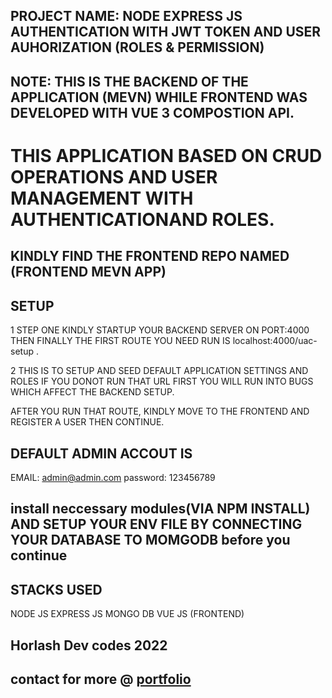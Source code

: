 ## PROJECT NAME: NODE EXPRESS JS AUTHENTICATION WITH JWT TOKEN AND USER AUHORIZATION (ROLES & PERMISSION)

## NOTE: THIS IS THE BACKEND OF THE APPLICATION (MEVN) WHILE FRONTEND WAS DEVELOPED WITH VUE 3 COMPOSTION API.

# THIS APPLICATION BASED ON CRUD OPERATIONS AND USER MANAGEMENT WITH AUTHENTICATIONAND ROLES.

## KINDLY FIND THE FRONTEND REPO NAMED (FRONTEND MEVN APP)

## SETUP

1 STEP ONE KINDLY STARTUP YOUR BACKEND SERVER ON PORT:4000 THEN FINALLY THE FIRST ROUTE YOU NEED RUN IS localhost:4000/uac-setup .

2 THIS IS TO SETUP AND SEED DEFAULT APPLICATION SETTINGS AND ROLES 
IF YOU DONOT RUN THAT URL FIRST YOU WILL RUN INTO BUGS WHICH AFFECT THE BACKEND SETUP.

AFTER YOU RUN THAT ROUTE, KINDLY MOVE TO THE FRONTEND AND REGISTER A USER THEN CONTINUE.

## DEFAULT ADMIN ACCOUT IS 
EMAIL: admin@admin.com
password: 123456789

## install neccessary modules(VIA NPM INSTALL) AND SETUP YOUR ENV FILE BY CONNECTING YOUR DATABASE TO MOMGODB before you continue

## STACKS USED
NODE JS
EXPRESS JS
MONGO DB
VUE JS (FRONTEND)

## Horlash Dev codes 2022
## contact for more @ [portfolio](https://linktr.ee/abdulqawiyyi)
